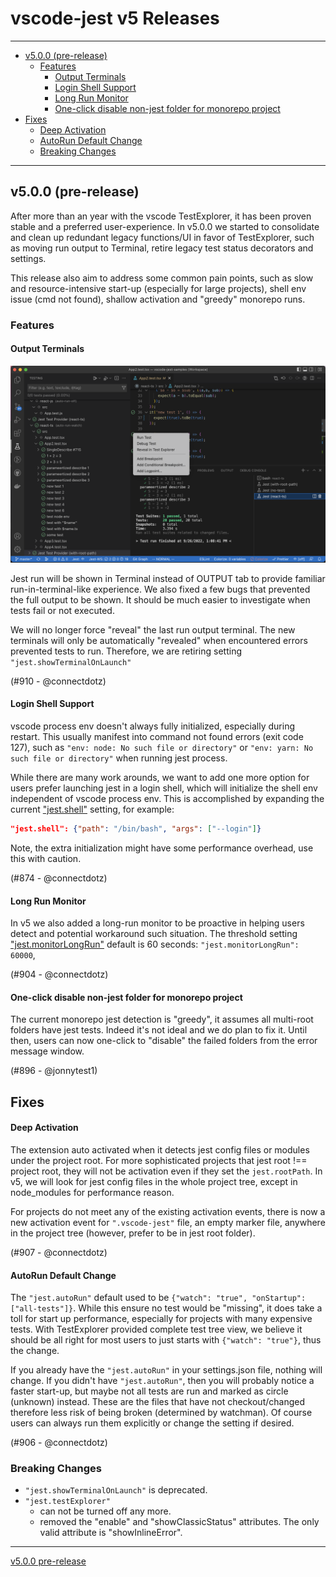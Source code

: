 # vscode-jest v5 Releases <!-- omit in toc --> 

---
- [v5.0.0 (pre-release)](#v500-pre-release)
  - [Features](#features)
    - [Output Terminals](#output-terminals)
    - [Login Shell Support](#login-shell-support)
    - [Long Run Monitor](#long-run-monitor)
    - [One-click disable non-jest folder for monorepo project](#one-click-disable-non-jest-folder-for-monorepo-project)
- [Fixes](#fixes)
    - [Deep Activation](#deep-activation)
    - [AutoRun Default Change](#autorun-default-change)
  - [Breaking Changes](#breaking-changes)

---
## v5.0.0 (pre-release)

After more than an year with the vscode TestExplorer, it has been proven stable and a preferred user-experience. In v5.0.0 we started to consolidate and clean up redundant legacy functions/UI in favor of TestExplorer, such as moving run output to Terminal, retire legacy test status decorators and settings.  

This release also aim to address some common pain points, such as slow and resource-intensive start-up (especially for large projects), shell env issue (cmd not found), shallow activation and "greedy" monorepo runs. 

### Features 

#### Output Terminals 

![v5-output-terminals](../images/v5-output-terminals.png)

Jest run will be shown in Terminal instead of OUTPUT tab to provide familiar run-in-terminal-like experience. We also fixed a few bugs that prevented the full output to be shown. It should be much easier to investigate when tests fail or not executed. 

We will no longer force "reveal" the last run output terminal. The new terminals will only be automatically "revealed" when encountered errors prevented tests to run. Therefore, we are retiring setting `"jest.showTerminalOnLaunch"`

(#910 - @connectdotz)

#### Login Shell Support

vscode process env doesn't always fully initialized, especially during restart. This usually manifest into command not found errors (exit code 127), such as `"env: node: No such file or directory"` or `"env: yarn: No such file or directory"` when running jest process. 

While there are many work arounds, we want to add one more option for users prefer launching jest in a login shell, which will initialize the shell env independent of vscode process env. This is accomplished by expanding the current ["jest.shell"](../README.md#shell) setting, for example:
```json
"jest.shell": {"path": "/bin/bash", "args": ["--login"]}
```

Note, the extra initialization might have some performance overhead, use this with caution.

(#874 - @connectdotz)

#### Long Run Monitor

In v5 we also added a long-run monitor to be proactive in helping users detect and potential workaround such situation. The threshold setting ["jest.monitorLongRun"](../README.md#monitorlongrun) default is 60 seconds: `"jest.monitorLongRun": 60000`, 

(#904 - @connectdotz)

#### One-click disable non-jest folder for monorepo project

The current monorepo jest detection is "greedy", it assumes all multi-root folders have jest tests. Indeed it's not ideal and we do plan to fix it. Until then, users can now one-click to "disable" the failed folders from the error message window. 

(#896 - @jonnytest1)

## Fixes

#### Deep Activation

The extension auto activated when it detects jest config files or modules under the project root. For more sophisticated projects that jest root !== project root, they will not be activation even if they set the `jest.rootPath`. In v5, we will look for jest config files in the whole project tree, except in node_modules for performance reason.

For projects do not meet any of the existing activation events, there is now a new activation event for  `".vscode-jest"` file, an empty marker file, anywhere in the project tree (however, prefer to be in jest root folder). 

(#907 - @connectdotz)

#### AutoRun Default Change

The `"jest.autoRun"` default used to be `{"watch": "true", "onStartup": ["all-tests"]}`. While this ensure no test would be "missing", it does take a toll for start up performance, especially for projects with many expensive tests. With TestExplorer provided complete test tree view, we believe it should be all right for most users to just starts with `{"watch": "true"}`, thus the change.

If you already have the `"jest.autoRun"` in your settings.json file, nothing will change. If you didn't have `"jest.autoRun"`, then you will probably notice a faster start-up, but maybe not all tests are run and marked as circle (unknown) instead. These are the files that have not checkout/changed therefore less risk of being broken (determined by watchman). Of course users can always run them explicitly or change the setting if desired.

(#906 - @connectdotz)

### Breaking Changes
- `"jest.showTerminalOnLaunch"` is deprecated. 
- `"jest.testExplorer"` 
  - can not be turned off any more. 
  - removed the "enable" and "showClassicStatus" attributes. The only valid attribute is "showInlineError".

---

[v5.0.0 pre-release](https://github.com/jest-community/vscode-jest/releases/tag/v5.0.0)
